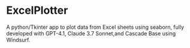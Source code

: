 # ExcelPlotter
A python/Tkinter app to plot data from Excel sheets using seaborn, fully developed with GPT-4.1, Claude 3.7 Sonnet,and Cascade Base using Windsurf.
